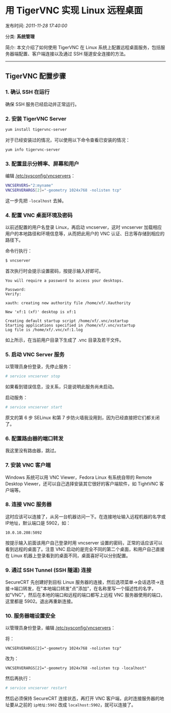 # 用 TigerVNC 实现 Linux 远程桌面

发布时间: *2011-11-28 17:40:00*

分类: __系统管理__

简介: 本文介绍了如何使用 TigerVNC 在 Linux 系统上配置远程桌面服务，包括服务器端配置、客户端连接以及通过 SSH 隧道安全连接的方法。

---------

## TigerVNC 配置步骤

### 1. 确认 SSH 在运行

确保 SSH 服务已经启动并正常运行。

### 2. 安装 TigerVNC Server

```bash
yum install tigervnc-server
```

对于已经安装过的情况，可以使用以下命令查看已安装的情况：

```bash
yum info tigervnc-server
```

### 3. 配置显示分辨率、屏幕和用户

编辑 [/etc/sysconfig/vncservers](file:///etc/sysconfig/vncservers)：

```bash
VNCSERVERS="2:myname"
VNCSERVERARGS[2]="-geometry 1024x768 -nolisten tcp"
```

这一步先把 `-localhost` 去掉。

### 4. 配置 VNC 桌面环境及密码

以前述配置的用户名登录 Linux，再启动 vncserver，这时 vncserver 加载相应用户的本地路径和环境信息等，从而把此用户的 VNC 认证、日志等存储到相应的路径下。

命令行执行：

```bash
$ vncserver
```

首次执行时会提示设置密码，按提示输入好即可。

```
You will require a password to access your desktops.

Password:
Verify:

xauth: creating new authority file /home/xf/.Xauthority

New 'xf:1 (xf)' desktop is xf:1

Creating default startup script /home/xf/.vnc/xstartup
Starting applications specified in /home/xf/.vnc/xstartup
Log file is /home/xf/.vnc/xf:1.log
```

如上所示，在当前用户目录下生成了 .vnc 目录及若干文件。

### 5. 启动 VNC Server 服务

以管理员身份登录，先停止服务：

```bash
# service vncserver stop
```

如果看到错误信息，没关系，只是说明此服务尚未启动。

启动服务：

```bash
# service vncserver start
```

原文的第 6 步 SELinux 和第 7 步防火墙我没用到，因为已经直接把它们都关闭了。

### 6. 配置路由器的端口转发

我这里没有路由器，跳过。

### 7. 安装 VNC 客户端

Windows 系统可以用 VNC Viewer，Fedora Linux 有系统自带的 Remote Desktop Viewer，还可以自己选择安装其它很好的客户端软件，如 TightVNC 客户端等。

### 8. 连接 VNC 服务器

这时应该可以连接了，从另一台机器访问一下。在连接地址输入远程机器的名字或IP地址，默认端口是 5902，如：

```
10.0.10.208:5092
```

按提示输入前面该用户自己登录时用 vncserver 设置的密码，正常的话应该可以看到远程的桌面了。注意 VNC 启动的是完全不同的第二个桌面，和用户自己直接在 Linux 机器上登录看到的桌面不同，桌面喜好可以分别配置。

### 9. 通过 SSH Tunnel (SSH 隧道) 连接

SecureCRT 先创建好到目标 Linux 服务器的连接，然后选项菜单->会话选项->连接->端口转发，在"本地端口转发"点"添加"，在名称里写一个描述性的名字，如"VNC"，然后在本地的端口和远程的端口都写上远程 VNC 服务器使用的端口，这里都是 5902。退出再重新连接。

### 10. 服务器端设置安全

以管理员身份登录，编辑 [/etc/sysconfig/vncservers](file:///etc/sysconfig/vncservers)：

将：

```
VNCSERVERARGS[2]="-geometry 1024x768 -nolisten tcp"
```

改为：

```
VNCSERVERARGS[2]="-geometry 1024x768 -nolisten tcp -localhost"
```

然后再执行：

```bash
# service vncserver restart
```

然后必须保持 SecureCRT 连接状态，再打开 VNC 客户端，此时连接服务器的地址要从之前的 `ip地址:5902` 改成 `localhost:5902`，就可以连接了。